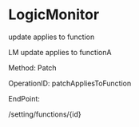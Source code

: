 #     LogicMonitor


update applies to function

LM update applies to functionA

Method: Patch

OperationID: patchAppliesToFunction

EndPoint:

/setting/functions/{id}
